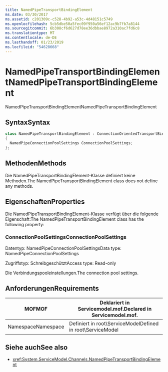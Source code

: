 ```yaml
---
title: NamedPipeTransportBindingElement
ms.date: 03/30/2017
ms.assetid: c201309c-c528-4b92-a53c-4d48151c5749
ms.openlocfilehash: 5cb5dbe50a5fec09f950a56ef12ac9b7fb7a8144
ms.sourcegitcommit: 6b308cf6d627d78ee36dbbae8972a310ac7fd6c8
ms.translationtype: MT
ms.contentlocale: de-DE
ms.lasthandoff: 01/23/2019
ms.locfileid: "54628668"
---
```

# <a name="namedpipetransportbindingelement"></a><span data-ttu-id="66bc1-102">NamedPipeTransportBindingElement</span><span class="sxs-lookup"><span data-stu-id="66bc1-102">NamedPipeTransportBindingElement</span></span>
<span data-ttu-id="66bc1-103">NamedPipeTransportBindingElement</span><span class="sxs-lookup"><span data-stu-id="66bc1-103">NamedPipeTransportBindingElement</span></span>  
  
## <a name="syntax"></a><span data-ttu-id="66bc1-104">Syntax</span><span class="sxs-lookup"><span data-stu-id="66bc1-104">Syntax</span></span>  
  
```csharp
class NamedPipeTransportBindingElement : ConnectionOrientedTransportBindingElement  
{  
  NamedPipeConnectionPoolSettings ConnectionPoolSettings;  
};  
```  
  
## <a name="methods"></a><span data-ttu-id="66bc1-105">Methoden</span><span class="sxs-lookup"><span data-stu-id="66bc1-105">Methods</span></span>  
 <span data-ttu-id="66bc1-106">Die NamedPipeTransportBindingElement-Klasse definiert keine Methoden.</span><span class="sxs-lookup"><span data-stu-id="66bc1-106">The NamedPipeTransportBindingElement class does not define any methods.</span></span>  
  
## <a name="properties"></a><span data-ttu-id="66bc1-107">Eigenschaften</span><span class="sxs-lookup"><span data-stu-id="66bc1-107">Properties</span></span>  
 <span data-ttu-id="66bc1-108">Die NamedPipeTransportBindingElement-Klasse verfügt über die folgende Eigenschaft:</span><span class="sxs-lookup"><span data-stu-id="66bc1-108">The NamedPipeTransportBindingElement class has the following property:</span></span>  
  
### <a name="connectionpoolsettings"></a><span data-ttu-id="66bc1-109">ConnectionPoolSettings</span><span class="sxs-lookup"><span data-stu-id="66bc1-109">ConnectionPoolSettings</span></span>  
 <span data-ttu-id="66bc1-110">Datentyp: NamedPipeConnectionPoolSettings</span><span class="sxs-lookup"><span data-stu-id="66bc1-110">Data type: NamedPipeConnectionPoolSettings</span></span>  
  
 <span data-ttu-id="66bc1-111">Zugriffstyp: Schreibgeschützt</span><span class="sxs-lookup"><span data-stu-id="66bc1-111">Access type: Read-only</span></span>  
  
 <span data-ttu-id="66bc1-112">Die Verbindungspooleinstellungen.</span><span class="sxs-lookup"><span data-stu-id="66bc1-112">The connection pool settings.</span></span>  
  
## <a name="requirements"></a><span data-ttu-id="66bc1-113">Anforderungen</span><span class="sxs-lookup"><span data-stu-id="66bc1-113">Requirements</span></span>  
  
|<span data-ttu-id="66bc1-114">MOF</span><span class="sxs-lookup"><span data-stu-id="66bc1-114">MOF</span></span>|<span data-ttu-id="66bc1-115">Deklariert in Servicemodel.mof.</span><span class="sxs-lookup"><span data-stu-id="66bc1-115">Declared in Servicemodel.mof.</span></span>|  
|---------|-----------------------------------|  
|<span data-ttu-id="66bc1-116">Namespace</span><span class="sxs-lookup"><span data-stu-id="66bc1-116">Namespace</span></span>|<span data-ttu-id="66bc1-117">Definiert in root\ServiceModel</span><span class="sxs-lookup"><span data-stu-id="66bc1-117">Defined in root\ServiceModel</span></span>|  
  
## <a name="see-also"></a><span data-ttu-id="66bc1-118">Siehe auch</span><span class="sxs-lookup"><span data-stu-id="66bc1-118">See also</span></span>
- <xref:System.ServiceModel.Channels.NamedPipeTransportBindingElement>
